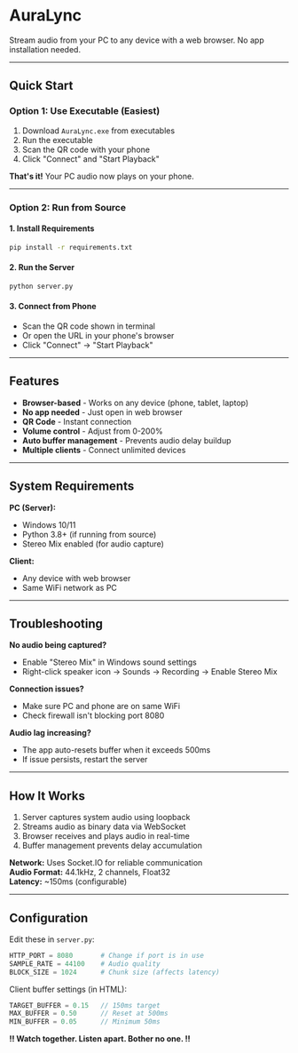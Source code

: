 # AuraLync

Stream audio from your PC to any device with a web browser. No app installation needed.

---

## Quick Start

### Option 1: Use Executable (Easiest)

1. Download `AuraLync.exe` from executables
2. Run the executable
3. Scan the QR code with your phone
4. Click "Connect" and "Start Playback"

**That's it!** Your PC audio now plays on your phone.

---

### Option 2: Run from Source

#### 1. Install Requirements

```bash
pip install -r requirements.txt
```

#### 2. Run the Server

```bash
python server.py
```

#### 3. Connect from Phone

- Scan the QR code shown in terminal
- Or open the URL in your phone's browser
- Click "Connect" → "Start Playback"

---

## Features

- **Browser-based** - Works on any device (phone, tablet, laptop)
- **No app needed** - Just open in web browser
- **QR Code** - Instant connection
- **Volume control** - Adjust from 0-200%
- **Auto buffer management** - Prevents audio delay buildup
- **Multiple clients** - Connect unlimited devices

---

## System Requirements

**PC (Server):**
- Windows 10/11
- Python 3.8+ (if running from source)
- Stereo Mix enabled (for audio capture)

**Client:**
- Any device with web browser
- Same WiFi network as PC

---


## Troubleshooting

**No audio being captured?**
- Enable "Stereo Mix" in Windows sound settings
- Right-click speaker icon → Sounds → Recording → Enable Stereo Mix

**Connection issues?**
- Make sure PC and phone are on same WiFi
- Check firewall isn't blocking port 8080

**Audio lag increasing?**
- The app auto-resets buffer when it exceeds 500ms
- If issue persists, restart the server

---

## How It Works

1. Server captures system audio using loopback
2. Streams audio as binary data via WebSocket
3. Browser receives and plays audio in real-time
4. Buffer management prevents delay accumulation

**Network:** Uses Socket.IO for reliable communication  
**Audio Format:** 44.1kHz, 2 channels, Float32  
**Latency:** ~150ms (configurable)

---

## Configuration

Edit these in `server.py`:

```python
HTTP_PORT = 8080       # Change if port is in use
SAMPLE_RATE = 44100    # Audio quality
BLOCK_SIZE = 1024      # Chunk size (affects latency)
```

Client buffer settings (in HTML):

```javascript
TARGET_BUFFER = 0.15   // 150ms target
MAX_BUFFER = 0.50      // Reset at 500ms
MIN_BUFFER = 0.05      // Minimum 50ms
```

**!! Watch together. Listen apart. Bother no one. !!**
